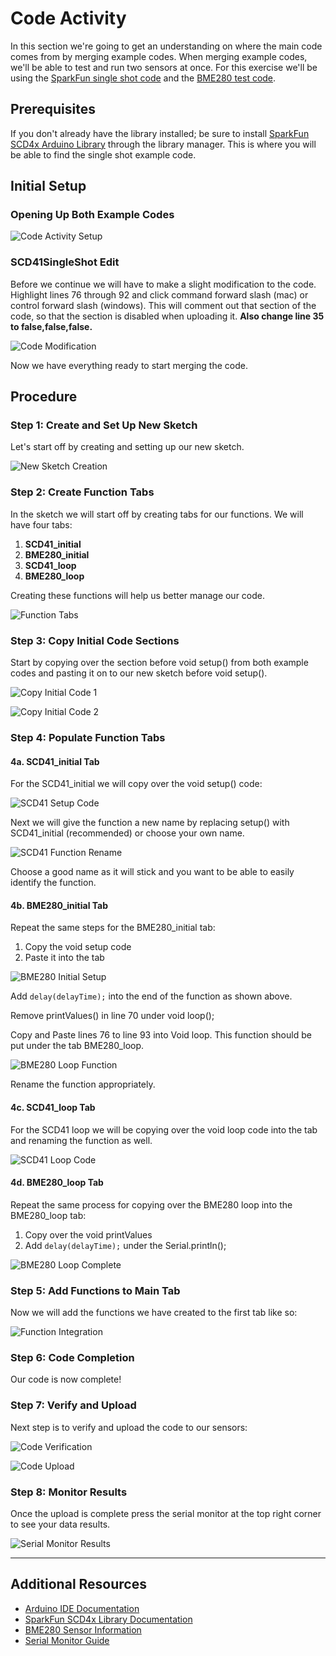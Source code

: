 # Code Activity

In this section we're going to get an understanding on where the main code comes from by merging example codes. When merging example codes, we'll be able to test and run two sensors at once. For this exercise we'll be using the [SparkFun single shot code](https://github.com/sparkfun/SparkFun_SCD4x_Arduino_Library/tree/main/examples) and the [BME280 test code](https://github.com/adafruit/Adafruit_BME280_Library/tree/master/examples).

## Prerequisites

If you don't already have the library installed; be sure to install [SparkFun SCD4x Arduino Library](https://github.com/sparkfun/SparkFun_SCD4x_Arduino_Library) through the library manager. This is where you will be able to find the single shot example code.

## Initial Setup

### Opening Up Both Example Codes
![Code Activity Setup](../images/Code_Activity1.JPG)

### SCD41SingleShot Edit

Before we continue we will have to make a slight modification to the code. Highlight lines 76 through 92 and click command forward slash (mac) or control forward slash (windows). This will comment out that section of the code, so that the section is disabled when uploading it. **Also change line 35 to false,false,false.**

![Code Modification](../images/Code_Activity2.JPG)

Now we have everything ready to start merging the code.

## Procedure

### Step 1: Create and Set Up New Sketch

Let's start off by creating and setting up our new sketch.

![New Sketch Creation](../images/Code_Activity3.JPG)

### Step 2: Create Function Tabs

In the sketch we will start off by creating tabs for our functions. We will have four tabs:
1. **SCD41_initial**
2. **BME280_initial** 
3. **SCD41_loop**
4. **BME280_loop**

Creating these functions will help us better manage our code.

![Function Tabs](../images/Code_Activity4.JPG)

### Step 3: Copy Initial Code Sections

Start by copying over the section before void setup() from both example codes and pasting it on to our new sketch before void setup().

![Copy Initial Code 1](../images/Code_Activity15.JPG)

![Copy Initial Code 2](../images/Code_Activity16.JPG)

### Step 4: Populate Function Tabs

#### 4a. SCD41_initial Tab

For the SCD41_initial we will copy over the void setup() code:

![SCD41 Setup Code](../images/Code_Activity5.JPG)

Next we will give the function a new name by replacing setup() with SCD41_initial (recommended) or choose your own name.

![SCD41 Function Rename](../images/Code_Activity6.JPG)

Choose a good name as it will stick and you want to be able to easily identify the function.

#### 4b. BME280_initial Tab

Repeat the same steps for the BME280_initial tab:
1. Copy the void setup code
2. Paste it into the tab

![BME280 Initial Setup](../images/Code_Activity7.JPG)

Add `delay(delayTime);` into the end of the function as shown above.

Remove printValues() in line 70 under void loop();

Copy and Paste lines 76 to line 93 into Void loop. This function should be put under the tab BME280_loop.

![BME280 Loop Function](../images/Code_Activity8.JPG)

Rename the function appropriately.

#### 4c. SCD41_loop Tab

For the SCD41 loop we will be copying over the void loop code into the tab and renaming the function as well.

![SCD41 Loop Code](../images/Code_Activity9.JPG)

#### 4d. BME280_loop Tab

Repeat the same process for copying over the BME280 loop into the BME280_loop tab:
1. Copy over the void printValues
2. Add `delay(delayTime);` under the Serial.println();

![BME280 Loop Complete](../images/Code_Activity10.JPG)

### Step 5: Add Functions to Main Tab

Now we will add the functions we have created to the first tab like so:

![Function Integration](../images/Code_Activity11.JPG)

### Step 6: Code Completion

Our code is now complete!

### Step 7: Verify and Upload

Next step is to verify and upload the code to our sensors:

![Code Verification](../images/Code_Activity12.JPG)

![Code Upload](../images/Code_Activity13.JPG)

### Step 8: Monitor Results

Once the upload is complete press the serial monitor at the top right corner to see your data results.

![Serial Monitor Results](../images/Code_Activity14.JPG)

---

## Additional Resources

- [Arduino IDE Documentation](https://docs.arduino.cc/software/ide-v2/)
- [SparkFun SCD4x Library Documentation](https://github.com/sparkfun/SparkFun_SCD4x_Arduino_Library)
- [BME280 Sensor Information](https://www.bosch-sensortec.com/products/environmental-sensors/humidity-sensors-bme280/)
- [Serial Monitor Guide](https://docs.arduino.cc/software/ide-v2/tutorials/ide-v2-serial-monitor/)
